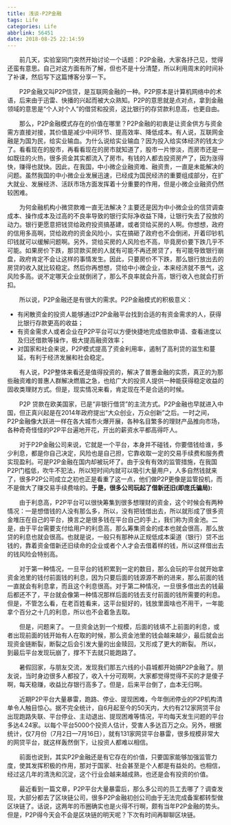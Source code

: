 ```yaml
---
title: 浅谈-P2P金融
tags: Life
categories: Life
abbrlink: 56451
date: 2018-08-25 22:14:59
---
```


　　前几天，实验室同门突然开始讨论一个话题：P2P金融，大家各抒己见，觉得还蛮有意思。自己对这方面有所了解，但也不是十分清楚，所以利用周末的时间补了补课，然后写下这篇博客分享一下。

<!--more-->

　　P2P金融又叫P2P信贷，是互联网金融的一种。P2P原本是计算机网络中的术语，后来由于迅雷、快播的兴起而被大众熟知。P2P的意思就是点对点，拿到金融领域的意思是“个人对个人”的借贷和投资，这比银行的存贷款利息高，也更自由。

　　那么，P2P金融模式存在的价值在哪里？P2P金融的初衷是让资金供方与资金需方直接对接，其价值是减少中间环节、提高效率、降低成本。有人说，互联网金融是为国为民，给实业输血。为什么说给实业输血？因为投入给实体经济的钱太少了。看看现在的股市，再看看现在的房市就知道了，股市一片惨淡，而房市还是一如既往的火热，很多资金其实都流入了房市。有钱的人都去投资房产了，因为涨得快，赚得也就快。因此，在我国，中小微企业融资难、融资贵，一直是未能解决的问题。虽然我国的中小微企业发展迅速，已经成为国民经济的重要组成部分，在扩大就业、发展经济、活跃市场方面发挥着十分重要的作用，但是小微企业融资仍然较困难。

　　为何金融机构小微贷款难一直无法解决？主要还是因为中小微企业的信贷调查成本、操作成本及过高的不良率导致的银行实际净收益下降，让银行失去了投放的动力。银行更愿意把钱贷给政府投资搞基建，或者贷给买房的人啊。你想想，政府的信用多高啊，贷给政府的资金风险小，实在搞砸了政府也不会倒闭，开着印钞机印钱就可以缓解问题啊。另外，贷给买房的人风险也不高，毕竟房价要下跌几乎不可能。如果房价下跌，那贷款买房的人就有可能不再还房贷了，有可能导致银行崩盘，政府肯定不会让这样的事情发生。因此，只要房价不下跌，那么银行放出去的房贷的收入就比较稳定。然后你再想想，贷给中小微企业，本来经济就不景气，这风险多高。说不定哪天企业就倒闭了，那么不良率就会升高，银行收入也就会打折扣。

　　所以说，P2P金融还是有很大的需求。P2P金融模式的积极意义：

- 有闲散资金的投资人能够通过P2P金融平台找到合适的有资金需求的人，获得比银行存款更高的收益；
- 有资金需求人或者企业在P2P平台可以方便快捷地完成借款申请、查看进度以及归还借款等操作，极大提高融资效率；
- 对国家和社会来说，P2P模式提高了资金利用率，遏制了高利贷的滋生和蔓延，有利于经济发展和社会稳定。

　　有人说，P2P整体来看还是值得投资的，解决了普惠金融的实质，真正的为那些融资难的普惠人群解决燃眉之急，也给广大的投资人提供一种能获得稳定收益的固收类理财方式。但是，现实情况来看，肯定现在不是合适的时候。

　　P2P 贷款在欧美国家，已是“非银行借贷”的主流方式。P2P金融也早就进入中国，但正真兴起是在2014年政府提出“大众创业，万众创新”之后。一时之间，P2P金融像大跃进一样在各大城市火爆开展，各种名目繁多的理财产品推向市场，各种奇奇怪怪的P2P平台遍地开花，开出的薪资水平都高得吓人。

　　对于P2P金融公司来说，它就是一个平台，本身并不碰钱，你要借钱给谁，多少利息，都是你自己决定，风险也是自己担，它靠收取一定的交易手续费和服务费实现盈利。可是P2P金融在国内却被玩坏了。由于没有有效的监管措施，在我国P2P门槛低，吹牛不犯法，所以短时间内就可以吸引大量用户，人多自然钱就来了，很多P2P公司成立之初也正是看重了这一点，他们做P2P更像是监管投机，而不是做大了赚交易手续费啥的。**于是，很多公司玩起了借新还旧(即庞氏骗局):** 

　　由于利息高，P2P平台可以很快筹集到很多想理财的资金，这个时候会有两种情况：一是想借钱的人没有那么多，所以，没有把钱借出去，所以就形成了很多资金堆压在自己的平台，换言之是很多钱在平台自己的手上，我们称为资金池。二是，由于平台需要支付给用户的利息高，那么筹集资金的成本也就会很高，那么放贷的利息也就会很高。也就是说，一般只有那种从正规低成本渠道（银行）贷不出钱的，靠着资金借新还旧续命的企业或者个人才会去借着样的钱，所以这样借出去的钱风险会特别高。

　　对于第一种情况，一旦平台的钱积累到一定的数目，那么会玩的平台就开始拿资金池里的钱付前面钱的利息，因为只要后面的钱源源不断的进来，那么前面的钱一直就会有利息拿，而且这个利息很高。对于第二种情况，一旦很多借出去的钱最后都还不了，平台就会像第一种情况那样后面的钱去支付前面的钱所需要的利息。但是，不管怎么看，在老百姓看来，这平台挺好的，钱放里面啥也不用干，一年能拿个百分之十几的利息，所以也不会着急去取。

　　但是，问题来了。 一旦资金达到一个规模，后面的钱填不上前面的利息，或者出现前面的钱开始有人在取的时候，那么资金池里的钱会越来越少，最后就会出现资金链断裂，断裂之后会引发大量的出金赎回，又形成了更大的断裂。 所以，到最后平台发现玩崩了，撑不下去就只能跑路了。

　　暑假回家，与朋友交流，发现我们那五六线的小县城都开始搞P2P金融了。朋友说，当时身边很多人都投了，收入十分可观啊，大家都觉得觉得不买的才是傻子啊，每天稳赚，收益比存银行高多了。但是，后来平台倒了，血本无归啊。

　　近期P2P平台大量暴雷，跑路、停业、提现困难，今年倒闭停业的P2P机构清单令人触目惊心。据不完全统计，自6月起至今的50天内，大约有212家网贷平台出现跑路失联、平台停业、主动退出、提现困难等情况，平均每天发生问题的平台多达4.24家。以每个平台5000个投资人估计，受害人多达百万之众。另外，根据统计，仅7月份（7月2日—7月16日），就有131家网贷平台暴雷，很多规模非常大的网贷平台，就这样轰然倒下，让投资人都难以相信。

　　前面也说到，其实P2P金融还是有它存在的价值，只要国家能够加强监管力度，使其发挥积极的作用，那对于国家、社会甚至是个人都是有益处的。也相信，经过这几年的清洗和沉淀，这个行业会越来越成熟，也还是会有投资的价值。

　　最近看到一篇文章，P2P平台大量暴雷后，那么多公司的员工去哪了？调查发现，大部分都去了区块链公司，很多P2P金融初创公司由于无法完成备案都转型做区块链了。话说，这两年的币圈确实也是火得不行啊，颇有当年P2P金融的势头。但是，P2P得今天会不会是区块链的明天呢？下次有时间再聊聊区块链。